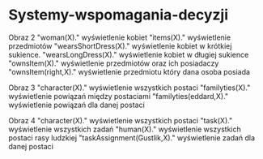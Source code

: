 # Systemy-wspomagania-decyzji


Obraz 2
"woman(X)." wyświetlenie kobiet
"items(X)." wyświetlenie przedmiotów
"wearsShortDress(X)." wyświetlenie kobiet w krótkiej sukience.
"wearsLongDress(X)." wyświetlenie kobiet w długiej sukience
"ownsItem(X)." wyświetlenie przedmiotów oraz ich posiadaczy
"ownsItem(right,X)." wyświetlenie przedmiotu który dana osoba posiada

Obraz 3
"character(X)." wyświetlenie wszystkich postaci
"familyties(X)." wyświetlenie powiązań między postaciami
"familyties(eddard,X)." wyświetlenie powiązań dla danej postaci

Obraz 4
"character(X)." wyświetlenie wszystkich postaci
"task(X)." wyświetlenie wszystkich zadań
"human(X)." wyświetlenie wszystkich postaci rasy ludzkiej
"taskAssignment(Gustlik,X)." wyświetlenie zadań dla danej postaci
